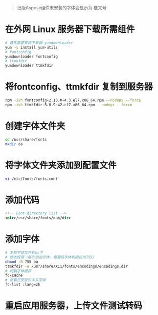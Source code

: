> 旧版Aspose组件未安装的字体会显示为 框文号

# 在外网 Linux 服务器下载所需组件

```bash
# 首先需要安装下载器 yundownloader
yum -y install yum-utils
# fontconfig
yumdownloader fontconfig
# ttmkfdir
yumdownloader ttmkfdir
```



# 将fontconfig、ttmkfdir 复制到服务器

```bash
rpm -ivh fontconfig-2.13.0-4.3.el7.x86_64.rpm --nodeps --force
rpm -ivh ttmkfdir-3.0.9-42.el7.x86_64.rpm --nodeps --force
```

# 创建字体文件夹

```bash
cd /usr/share/fonts
mkdir oa
```

# 将字体文件夹添加到配置文件

```bash
vi /etc/fonts/fonts.conf
```

# 添加代码

```xml
<!-- Font directory list -->
<dir>/usr/share/fonts/oa</dir>
```

# 添加字体

```bash
# 复制字体文件到oa下
# 修改权限（每次添加字体，需要将字体权限设为755）
chmod -R 755 oa
ttmkfdir -e /usr/share/X11/fonts/encodings/encodings.dir
# 刷新字体缓存
fc-cache
# 查看已安装的中文字体
fc-list :lang=zh
```

# 重启应用服务器，上传文件测试转码

